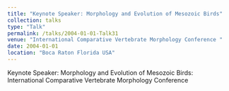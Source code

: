 ```yaml
---
title: "Keynote Speaker: Morphology and Evolution of Mesozoic Birds"
collection: talks
type: "Talk"
permalink: /talks/2004-01-01-Talk31
venue: "International Comparative Vertebrate Morphology Conference "
date: 2004-01-01
location: "Boca Raton Florida USA"
---
```


Keynote Speaker: Morphology and Evolution of Mesozoic Birds: International Comparative Vertebrate Morphology Conference 

